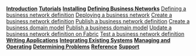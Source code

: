 **[Introduction]({{site.baseurl}}/introduction/introduction.html)**
**[Tutorials]({{site.baseurl}}/tutorials/tutorialindex.html)**
**[Installing]({{site.baseurl}}/installing/prerequisites.html)**
**[Defining Business Networks]({{site.baseurl}}/introduction/businessnetwork.html)**
[Defining a business network definition]({{site.baseurl}}/business-network/getting-started-coding-bnd.html)
[Deploying a business network]({{site.baseurl}}/business-network/deploybusinessnetwork.html)
[Create a business network definition]({{site.baseurl}}/business-network/bnd-define.html)
[Publish a business network definition]({{site.baseurl}}/business-network/bnd-publish.html)
[Create a business domain model]({{site.baseurl}}/business-network/model-define.html)
[Publish a business domain model]({{site.baseurl}}/business-network/model-publish.html)
[Update a business network definition on Fabric]({{site.baseurl}}/business-network/runtime-update.html)
[Test a business network definition]({{site.baseurl}}/business-network/testing.html)
**[Writing Applications]({{site.baseurl}}/applications/genapp.html)**
**[Integrating Existing Systems]({{site.baseurl}}/integrating/introduction.html)**
**[Managing and Operating]({{site.baseurl}}/managing/managingindex.html)**
**[Determining Problems]({{site.baseurl}}/problems/diagnostics.html)**
**[Reference]({{site.baseurl}}/reference/MeetTheModules.html)**
**[Support]({{site.baseurl}}/support/index.html)**
